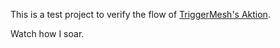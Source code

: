 This is a test project to verify the flow of [TriggerMesh's Aktion](https://github.com/triggermesh/aktion).

Watch how I soar.
